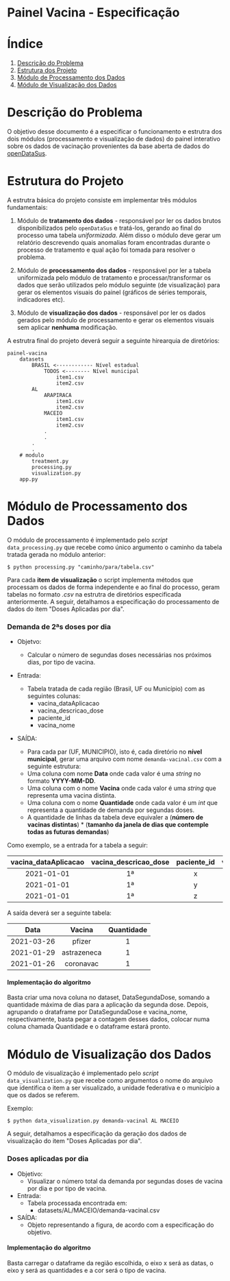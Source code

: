 # Painel Vacina - Especificação

# Índice

1. [Descrição do Problema](#Descrição-do-Problema)
2. [Estrutura dos Projeto](#Estrutura-do-Projeto)
2. [Módulo de Processamento dos Dados](#Módulo-de-Processamento-dos-Dados)
3. [Módulo de Visualização dos Dados](#Módulo-de-Visualização-dos-Dados)

# Descrição do Problema

O objetivo desse documento é a especificar o funcionamento e estrutra dos dois módulos (processamento e visualização de dados) do painel interativo sobre os dados de vacinação provenientes da base aberta de dados do [openDataSus](https://opendatasus.saude.gov.br/dataset/covid-19-vacinacao).

# Estrutura do Projeto

A estrutra básica do projeto consiste em implementar três módulos fundamentais:

1. Módulo de __tratamento dos dados__ - responsável por ler os dados brutos disponibilizados pelo `openDataSus` e tratá-los, gerando ao final do processo uma tabela _uniformizada_. Além disso o módulo deve gerar um relatório descrevendo quais anomalias foram encontradas durante o processo de tratamento e qual ação foi tomada para resolver o problema.

2. Módulo de __processamento dos dados__ - responsável por ler a tabela uniformizada pelo módulo de tratamento e processar/transformar os dados que serão utilizados pelo módulo seguinte (de visualização) para gerar os elementos visuais do painel (gráficos de séries temporais, indicadores etc).

3. Módulo de __visualização dos dados__ - responsável por ler os dados gerados pelo módulo de processamento e gerar os elementos visuais sem aplicar __nenhuma__ modificação.

A estrutra final do projeto deverá seguir a seguinte hirearquia de diretórios:

```
painel-vacina
    datasets
        BRASIL <------------ Nível estadual
            TODOS <-------- Nível municipal
                item1.csv
                item2.csv
        AL
            ARAPIRACA
                item1.csv
                item2.csv
            MACEIO
                item1.csv
                item2.csv
            .
            .
        .
        .
    # modulo
        treatment.py
        processing.py
        visualization.py
    app.py
```

# Módulo de Processamento dos Dados

O módulo de processamento é implementado pelo _script_ `data_processing.py` que recebe como único argumento o caminho da tabela tratada gerada no módulo anterior:

```console
$ python processing.py "caminho/para/tabela.csv"
```

Para cada __item de visualização__ o script implementa métodos que processam os dados de forma independente e ao final do processo, geram tabelas no formato _.csv_ na estrutra de diretórios especificada anteriormente. A seguir, detalhamos a especificação do processamento de dados do item "Doses Aplicadas por dia".

### Demanda de 2ªs doses por dia
* Objetvo:
    * Calcular o número de segundas doses necessárias nos próximos dias, por tipo de vacina.
* Entrada:
    * Tabela tratada de cada região (Brasil, UF ou Município) com as seguintes colunas:
        * vacina_dataAplicacao
        * vacina_descricao_dose
        * paciente_id
        * vacina_nome

* SAÍDA:
    * Para cada par (UF, MUNICIPIO), isto é, cada diretório no __nível municipal__, gerar uma arquivo com nome `demanda-vacinal.csv` com a seguinte estrutura:
    * Uma coluna com nome __Data__ onde cada valor é uma _string_ no formato __YYYY-MM-DD__.
    * Uma coluna com o nome __Vacina__ onde cada valor é uma _string_ que representa uma vacina distinta.
    * Uma coluna com o nome __Quantidade__ onde cada valor é um _int_ que representa a quantidade de demanda por segundas doses.
    * A quantidade de linhas da tabela deve equivaler a (__número de vacinas distintas__) * (__tamanho da janela de dias que contemple todas as futuras demandas__)

Como exemplo, se a entrada for a tabela a seguir:

| vacina_dataAplicacao | vacina_descricao_dose | paciente_id | vacina_nome |  UF | MUNICIPIO |
|:--------------------:|:---------------------:|:-----------:|:-----------:|:---:|:---------:|
|      2021-01-01      |         1ª            |      x      |   pfizer    |  X  |     Y     |
|      2021-01-01      |         1ª            |      y      | astrazeneca |  X  |     Y     |
|      2021-01-01      |         1ª            |      z      |  coronavac  |  X  |     Y     |

A saída deverá ser a seguinte tabela:

|    Data    |  Vacina   | Quantidade |
|:----------:|:---------:|:----------:|
| 2021-03-26 |  pfizer   |      1     |
| 2021-01-29 |astrazeneca|      1     |
| 2021-01-26 | coronavac |      1     |

#### Implementação do algoritmo

Basta criar uma nova coluna no dataset, DataSegundaDose, somando a quantidade máxima de dias para a aplicação da segunda dose. Depois, agrupando o drataframe por DataSegundaDose e vacina_nome, respectivamente, basta pegar a contagem desses dados, colocar numa coluna chamada Quantidade e o dataframe estará pronto.

# Módulo de Visualização dos Dados

O módulo de visualização é implementado pelo _script_ `data_visualization.py` que recebe como argumentos o nome do arquivo que identifica o item a ser visualizado, a unidade federativa e o município a que os dados se referem.

Exemplo:
```console
$ python data_visualization.py demanda-vacinal AL MACEIO
```
A seguir, detalhamos a especificação da geração dos dados de visualização do item "Doses Aplicadas por dia".

### Doses aplicadas por dia

* Objetivo:
    * Visualizar o número total da demanda por segundas doses de vacina por dia e por tipo de vacina.
* Entrada:
    * Tabela processada encontrada em:
        * datasets/AL/MACEIO/demanda-vacinal.csv
* SAÍDA:
    * Objeto representando a figura, de acordo com a especificação do objetivo.

#### Implementação do algoritmo

Basta carregar o dataframe da região escolhida, o eixo x será as datas, o eixo y será as quantidades e a cor será o tipo de vacina.